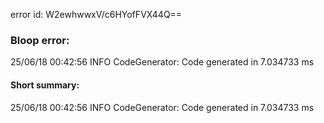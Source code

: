error id: W2ewhwwxV/c6HYofFVX44Q==
### Bloop error:

25/06/18 00:42:56 INFO CodeGenerator: Code generated in 7.034733 ms
#### Short summary: 

25/06/18 00:42:56 INFO CodeGenerator: Code generated in 7.034733 ms